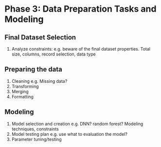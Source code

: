 # Phase 3: Data Preparation Tasks and Modeling

## Final Dataset Selection
1. Analyze constraints:
e.g. beware of the final dataset properties. Total size, columns, record selection, data type

## Preparing the data
1. Cleaning
e.g. Missing data?
2. Transforming
3. Merging
4. Formatting

## Modeling
1. Model selection and creation
e.g. DNN? random forest? Modeling techniques, constraints
2. Model testing plan
e.g. use what to evaluation the model?
3. Parameter tuning/testing
